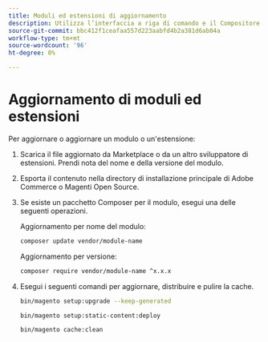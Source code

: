 ```yaml
---
title: Moduli ed estensioni di aggiornamento
description: Utilizza l’interfaccia a riga di comando e il Compositore per aggiornare i moduli e le estensioni Adobe Commerce e Magenti Open Source.
source-git-commit: bbc412f1ceafaa557d223aabfd4b2a381d6ab04a
workflow-type: tm+mt
source-wordcount: '96'
ht-degree: 0%

---
```



# Aggiornamento di moduli ed estensioni

Per aggiornare o aggiornare un modulo o un&#39;estensione:

1. Scarica il file aggiornato da Marketplace o da un altro sviluppatore di estensioni. Prendi nota del nome e della versione del modulo.

1. Esporta il contenuto nella directory di installazione principale di Adobe Commerce o Magenti Open Source.

1. Se esiste un pacchetto Composer per il modulo, esegui una delle seguenti operazioni.

   Aggiornamento per nome del modulo:

   ```bash
   composer update vendor/module-name
   ```

   Aggiornamento per versione:

   ```bash
   composer require vendor/module-name ^x.x.x
   ```

1. Esegui i seguenti comandi per aggiornare, distribuire e pulire la cache.

   ```bash
   bin/magento setup:upgrade --keep-generated
   ```

   ```bash
   bin/magento setup:static-content:deploy
   ```

   ```bash
   bin/magento cache:clean
   ```
